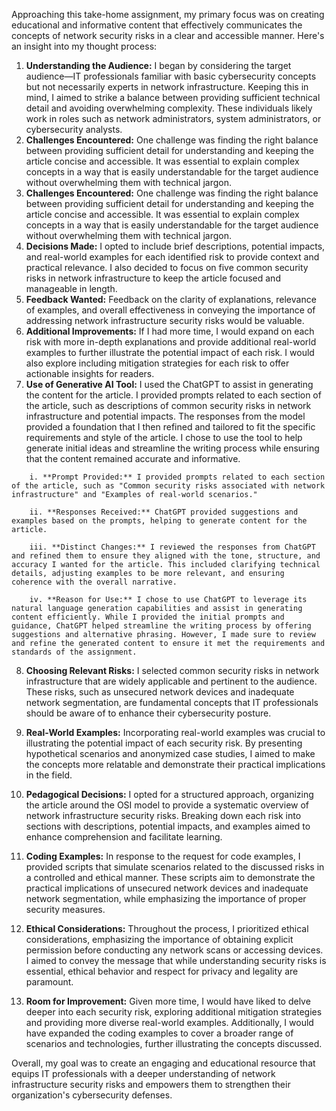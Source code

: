 Approaching this take-home assignment, my primary focus was on creating educational and informative content that effectively communicates the concepts of network security risks in a clear and accessible manner. Here's an insight into my thought process:

1. **Understanding the Audience:** I began by considering the target audience—IT professionals familiar with basic cybersecurity concepts but not necessarily experts in network infrastructure. Keeping this in mind, I aimed to strike a balance between providing sufficient technical detail and avoiding overwhelming complexity. These individuals likely work in roles such as network administrators, system administrators, or cybersecurity analysts.
2. **Challenges Encountered:** One challenge was finding the right balance between providing sufficient detail for understanding and keeping the article concise and accessible. It was essential to explain complex concepts in a way that is easily understandable for the target audience without overwhelming them with technical jargon.
3.  **Challenges Encountered:** One challenge was finding the right balance between providing sufficient detail for understanding and keeping the article concise and accessible. It was essential to explain complex concepts in a way that is easily understandable for the target audience without overwhelming them with technical jargon.
4. **Decisions Made:** I opted to include brief descriptions, potential impacts, and real-world examples for each identified risk to provide context and practical relevance. I also decided to focus on five common security risks in network infrastructure to keep the article focused and manageable in length.
5. **Feedback Wanted:** Feedback on the clarity of explanations, relevance of examples, and overall effectiveness in conveying the importance of addressing network infrastructure security risks would be valuable.
6. **Additional Improvements:** If I had more time, I would expand on each risk with more in-depth explanations and provide additional real-world examples to further illustrate the potential impact of each risk. I would also explore including mitigation strategies for each risk to offer actionable insights for readers.
7. **Use of Generative AI Tool:** I used the ChatGPT to assist in generating the content for the article. I provided prompts related to each section of the article, such as descriptions of common security risks in network infrastructure and potential impacts. The responses from the model provided a foundation that I then refined and tailored to fit the specific requirements and style of the article. I chose to use the tool to help generate initial ideas and streamline the writing process while ensuring that the content remained accurate and informative.    

```
    i. **Prompt Provided:** I provided prompts related to each section of the article, such as "Common security risks associated with network infrastructure" and "Examples of real-world scenarios."
    
    ii. **Responses Received:** ChatGPT provided suggestions and examples based on the prompts, helping to generate content for the article.
    
    iii. **Distinct Changes:** I reviewed the responses from ChatGPT and refined them to ensure they aligned with the tone, structure, and accuracy I wanted for the article. This included clarifying technical details, adjusting examples to be more relevant, and ensuring coherence with the overall narrative.
    
    iv. **Reason for Use:** I chose to use ChatGPT to leverage its natural language generation capabilities and assist in generating content efficiently. While I provided the initial prompts and guidance, ChatGPT helped streamline the writing process by offering suggestions and alternative phrasing. However, I made sure to review and refine the generated content to ensure it met the requirements and standards of the assignment.
```

8. **Choosing Relevant Risks:** I selected common security risks in network infrastructure that are widely applicable and pertinent to the audience. These risks, such as unsecured network devices and inadequate network segmentation, are fundamental concepts that IT professionals should be aware of to enhance their cybersecurity posture.

9. **Real-World Examples:** Incorporating real-world examples was crucial to illustrating the potential impact of each security risk. By presenting hypothetical scenarios and anonymized case studies, I aimed to make the concepts more relatable and demonstrate their practical implications in the field.

10. **Pedagogical Decisions:** I opted for a structured approach, organizing the article around the OSI model to provide a systematic overview of network infrastructure security risks. Breaking down each risk into sections with descriptions, potential impacts, and examples aimed to enhance comprehension and facilitate learning.

11. **Coding Examples:** In response to the request for code examples, I provided scripts that simulate scenarios related to the discussed risks in a controlled and ethical manner. These scripts aim to demonstrate the practical implications of unsecured network devices and inadequate network segmentation, while emphasizing the importance of proper security measures.

12. **Ethical Considerations:** Throughout the process, I prioritized ethical considerations, emphasizing the importance of obtaining explicit permission before conducting any network scans or accessing devices. I aimed to convey the message that while understanding security risks is essential, ethical behavior and respect for privacy and legality are paramount.

13. **Room for Improvement:** Given more time, I would have liked to delve deeper into each security risk, exploring additional mitigation strategies and providing more diverse real-world examples. Additionally, I would have expanded the coding examples to cover a broader range of scenarios and technologies, further illustrating the concepts discussed.

Overall, my goal was to create an engaging and educational resource that equips IT professionals with a deeper understanding of network infrastructure security risks and empowers them to strengthen their organization's cybersecurity defenses.
